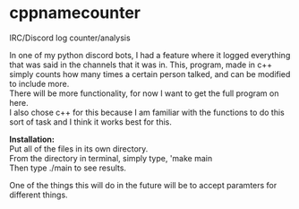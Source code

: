# cppnamecounter
IRC/Discord log counter/analysis

In one of my python discord bots, I had a feature where it logged everything that was said in the channels that it was in.   This, program, made in c++ simply counts how many times a certain person talked, and can be modified to include more.  
There will be more functionality, for now I want to get the full program on here.  
I also chose c++ for this because I am familiar with the functions to do this sort of task and I think it works best for this.  

**Installation:**  
Put all of the files in its own directory.  
From the directory in terminal, simply type, 'make main  
Then type ./main to see results.  

One of the things this will do in the future will be to accept paramters for different things.
